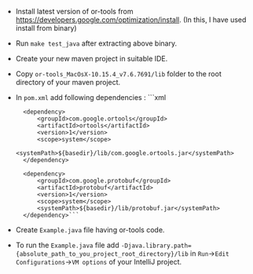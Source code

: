 * Install latest version of or-tools from https://developers.google.com/optimization/install. (In this, I have used install from binary)

* Run `make test_java` after extracting above binary.

* Create your new maven project in suitable IDE.

* Copy `or-tools_MacOsX-10.15.4_v7.6.7691/lib` folder to the root directory of your maven project.

* In `pom.xml` add following dependencies :
        ```xml
        
        <dependency>
            <groupId>com.google.ortools</groupId>
            <artifactId>ortools</artifactId>
            <version>1</version>
            <scope>system</scope>
            <systemPath>${basedir}/lib/com.google.ortools.jar</systemPath>
        </dependency>
        
        <dependency>
            <groupId>com.google.protobuf</groupId>
            <artifactId>protobuf</artifactId>
            <version>1</version>
            <scope>system</scope>
            <systemPath>${basedir}/lib/protobuf.jar</systemPath>
        </dependency>```
 
* Create `Example.java` file having or-tools code.

* To run the `Example.java` file add `-Djava.library.path={absolute_path_to_you_project_root_directory}/lib` in `Run`->`Edit Configurations`->`VM options` of your IntelliJ project.
